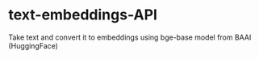 # text-embeddings-API
Take text and convert it to embeddings using bge-base model from BAAI (HuggingFace)
